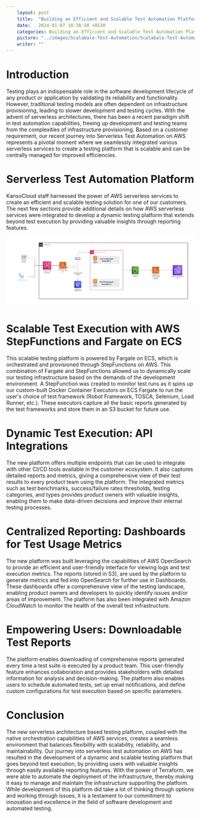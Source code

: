 ```yaml
---
    layout: post
    title:  "Building an Efficient and Scalable Test Automation Platform based on AWS Serverless Architecture"
    date:   2024-01-07 10:38:50 +0530
    categories: Building an Efficient and Scalable Test Automation Platform based on AWS Serverless Architecture
    picture: "../images/Scalabale-Test-Automation/Scalabale-Test-Automation.png"
    writer: ""
---
```


# **Introduction**

Testing plays an indispensable role in the software development lifecycle of any product or application by validating its reliability and functionality. However, traditional testing models are often dependent on infrastructure provisioning, leading to slower development and testing cycles. With the advent of serverless architectures, there has been a recent paradigm shift in test automation capabilities, freeing up development and testing teams from the complexities of infrastructure provisioning. Based on a customer requirement, our recent journey into Serverless Test Automation on AWS represents a pivotal moment where we seamlessly integrated various serverless services to create a testing platform that is scalable and can be centrally managed for improved efficiencies.

# **Serverless Test Automation Platform**

KansoCloud staff harnessed the power of AWS serverless services to create an efficient and scalable testing solution for one of our customers. The next few sections provide additional details on how AWS serverless services were integrated to develop a dynamic testing platform that extends beyond test execution by providing valuable insights through reporting features.

<!-- Image will be presented here -->

![Scalabale-Test-Automation](../images/Scalabale-Test-Automation/Scalabale-Test-Automation.png)

# **Scalable Test Execution with AWS StepFunctions and Fargate on ECS**

This scalable testing platform is powered by Fargate on ECS, which is orchestrated and provisioned through StepFunctions on AWS. This combination of Fargate and StepFunctions allowed us to dynamically scale our testing infrastructure based on the demands of the development environment. A StepFunction was created to monitor test runs as it spins up our custom-built Docker Container Executors on ECS Fargate to run the user's choice of test framework (Robot Framework, TOSCA, Selenium, Load Runner, etc.). These executors capture all the basic reports generated by the test frameworks and store them in an S3 bucket for future use.

# **Dynamic Test Execution: API Integrations**

The new platform offers multiple endpoints that can be used to integrate with other CI/CD tools available in the customer ecosystem. It also captures detailed reports and metrics, giving a comprehensive view of their test results to every product team using the platform. The integrated metrics such as test benchmarks, success/failure rates thresholds, testing categories, and types provides product owners with valuable insights, enabling them to make data-driven decisions and improve their internal testing processes.

# **Centralized Reporting: Dashboards for Test Usage Metrics**

The new platform was built leveraging the capabilities of AWS OpenSearch to provide an efficient and user-friendly interface for viewing logs and test execution metrics. The reports (stored in S3), are used by the platform to generate metrics and fed into OpenSearch for further use in Dashboards. These dashboards offer a comprehensive view of the testing landscape, enabling product owners and developers to quickly identify issues and/or areas of improvement. The platform has also been integrated with Amazon CloudWatch to monitor the health of the overall test infrastructure.

# **Empowering Users: Downloadable Test Reports**

The platform enables downloading of comprehensive reports generated every time a test suite is executed by a product team. This user-friendly feature enhances collaboration and provides stakeholders with detailed information for analysis and decision-making. The platform also enables users to schedule automated tests, set up email notifications, and define custom configurations for test execution based on specific parameters.

# **Conclusion**

The new serverless architecture based testing platform, coupled with the native orchestration capabilities of AWS services, creates a seamless environment that balances flexibility with scalability, reliability, and maintainability. Our journey into serverless test automation on AWS has resulted in the development of a dynamic and scalable testing platform that goes beyond test execution, by providing users with valuable insights through easily available reporting features. With the power of Terraform, we were able to automate the deployment of the infrastructure, thereby making it easy to manage and maintain the infrastructure supporting the platform. While development of this platform did take a lot of thinking through options and working through issues, it is a testament to our commitment to innovation and excellence in the field of software development and automated testing.
